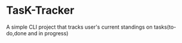 # TasK-Tracker
A simple CLI project that tracks user's current standings on tasks(to-do,done and in progress)
